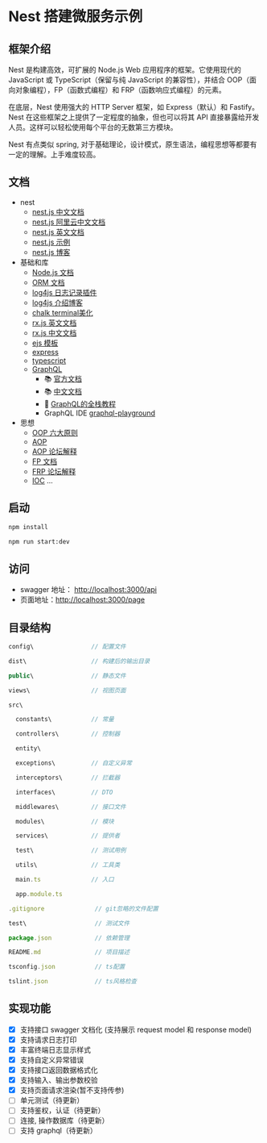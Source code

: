 # Nest 搭建微服务示例

## 框架介绍

Nest 是构建高效，可扩展的 Node.js Web 应用程序的框架。它使用现代的 JavaScript 或 TypeScript（保留与纯 JavaScript 的兼容性），并结合 OOP（面向对象编程），FP（函数式编程）和 FRP（函数响应式编程）的元素。

在底层，Nest 使用强大的 HTTP Server 框架，如 Express（默认）和 Fastify。Nest 在这些框架之上提供了一定程度的抽象，但也可以将其 API 直接暴露给开发人员。这样可以轻松使用每个平台的无数第三方模块。

Nest 有点类似 spring, 对于基础理论，设计模式，原生语法，编程思想等都要有一定的理解。上手难度较高。

## 文档

- nest
  - [nest.js  中文文档](https://docs.nestjs.cn/)
  - [nest.js 阿里云中文文档](https://cloud.tencent.com/developer/section/1490222)
  - [nest.js  英文文档](https://nestjs.com/)
  - [nest.js 示例](https://github.com/nestjs/nest/tree/master/sample)
  - [nest.js 博客](https://github.com/dzzzzzy/Nestjs-Learning)
- 基础和库
  - [Node.js 文档](http://nodejs.cn/api/)
  - [ORM 文档](http://typeorm.io/#/)
  - [log4js 日志记录插件](https://github.com/log4js-node/log4js-node)
  - [log4js 介绍博客](https://juejin.im/post/57b962af7db2a200542a0fb3#heading-9)
  - [chalk terminal美化](https://github.com/chalk/chalk)
  - [rx.js 英文文档](https://rxjs-dev.firebaseapp.com/guide/overview)
  - [rx.js 中文文档](https://rxjs-cn.github.io/learn-rxjs-operators/about/)
  - [ejs 模板](https://ejs.bootcss.com/)
  - [express](https://expressjs.com/)
  - [typescript](https://www.tslang.cn/docs/home.html)
  - [GraphQL](https://github.com/graphql/graphql-js)
    - 📚 [官方文档](https://graphql.org)
    - 📚 [中文文档](https://graphql.cn)
    - 🏫 [GraphQL的全栈教程](https://www.howtographql.com/)
    - GraphQL IDE [graphql-playground](https://github.com/prisma/graphql-playground)
- 思想
  - [OOP 六大原则](https://www.jianshu.com/p/f2c2250cc33b)
  - [AOP](https://zh.wikipedia.org/wiki/%E9%9D%A2%E5%90%91%E5%88%87%E9%9D%A2%E7%9A%84%E7%A8%8B%E5%BA%8F%E8%AE%BE%E8%AE%A1)
  - [AOP 论坛解释](https://www.zhihu.com/question/24863332)
  - [FP 文档](https://llh911001.gitbooks.io/mostly-adequate-guide-chinese/content/)
  - [FRP 论坛解释](https://juejin.im/post/5996faa46fb9a024747edce4)
  - [IOC](https://www.geekjc.com/post/5c3448e41ee6dd2e881140dd#6.)
...

## 启动

```bash
npm install

npm run start:dev
```

## 访问

- swagger 地址： <http://localhost:3000/api>
- 页面地址：<http://localhost:3000/page>

## 目录结构

```js
config\                // 配置文件

dist\                  // 构建后的输出目录

public\                // 静态文件

views\                 // 视图页面

src\

  constants\           // 常量

  controllers\         // 控制器

  entity\

  exceptions\          // 自定义异常

  interceptors\        // 拦截器

  interfaces\          // DTO

  middlewares\         // 接口文件

  modules\             // 模块

  services\            // 提供者

  test\                // 测试用例

  utils\               // 工具类

  main.ts              // 入口

  app.module.ts

.gitignore              // git忽略的文件配置

test\                   // 测试文件

package.json            // 依赖管理

README.md               // 项目描述

tsconfig.json           // ts配置

tslint.json             // ts风格检查

```

## 实现功能

- [x] 支持接口 swagger 文档化 (支持展示 request model 和 response model)
- [x] 支持请求日志打印
- [x] 丰富终端日志显示样式
- [x] 支持自定义异常错误
- [x] 支持接口返回数据格式化
- [x] 支持输入、输出参数校验
- [x] 支持页面请求渲染(暂不支持传参)
- [ ] 单元测试（待更新）
- [ ] 支持鉴权，认证（待更新）
- [ ] 连接, 操作数据库（待更新）
- [ ] 支持 graphql（待更新）
